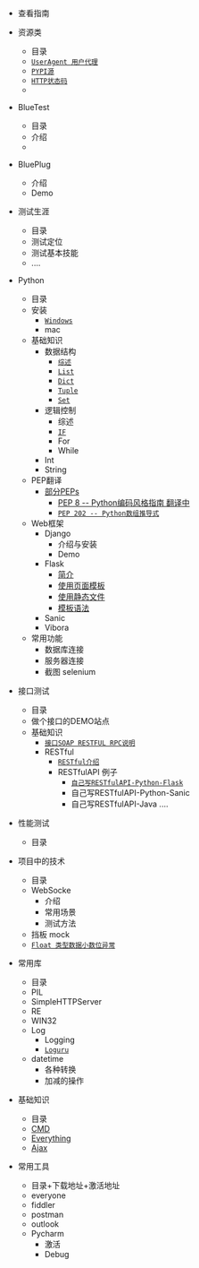 + 查看指南

+ 资源类
    + 目录
    + [``UserAgent 用户代理``](https://github.com/liufeng3486/Documents/blob/master/HTTP/UserAgent.md)
    + [``PYPI源``](https://github.com/liufeng3486/Documents/blob/master/Python/%E8%B5%84%E6%BA%90/PYPI/PYPI%E6%9B%B4%E6%94%B9%E6%BA%90.md)
    + [``HTTP状态码``](https://github.com/liufeng3486/Documents/blob/master/HTTP/%E7%8A%B6%E6%80%81%E7%A0%81.md)
    +  
+ BlueTest
    + 目录
    + 介绍
    +
+ BluePlug
    + 介绍
    + Demo
+ 测试生涯
    + 目录
    + 测试定位
    + 测试基本技能
    + ....
+ Python
    + 目录
    +  安装 
        + [``Windows``](https://github.com/liufeng3486/Documents/blob/master/Python/python%E5%9F%BA%E7%A1%80/python%E5%AE%89%E8%A3%85.md)
        +  mac
    +  基础知识    
        + 数据结构
            + [``综述``](https://github.com/liufeng3486/Documents/blob/master/Python/python%E5%9F%BA%E7%A1%80/%E6%95%B0%E6%8D%AE%E7%BB%93%E6%9E%84/%E7%BB%BC%E8%BF%B0.md)
            + [``List``](https://github.com/liufeng3486/Documents/blob/master/Python/python%E5%9F%BA%E7%A1%80/%E6%95%B0%E6%8D%AE%E7%BB%93%E6%9E%84/List.md)
            + [``Dict``](https://github.com/liufeng3486/Documents/blob/master/Python/python%E5%9F%BA%E7%A1%80/%E6%95%B0%E6%8D%AE%E7%BB%93%E6%9E%84/Dict.md)
            + [``Tuple``](https://github.com/liufeng3486/Documents/blob/master/Python/python%E5%9F%BA%E7%A1%80/%E6%95%B0%E6%8D%AE%E7%BB%93%E6%9E%84/Tuple.md)
            + [``Set``](https://github.com/liufeng3486/Documents/blob/master/Python/python%E5%9F%BA%E7%A1%80/%E6%95%B0%E6%8D%AE%E7%BB%93%E6%9E%84/Set.md)
        + 逻辑控制
            + 综述
            + [``IF``](https://github.com/liufeng3486/Documents/blob/master/Python/python%E5%9F%BA%E7%A1%80/%E9%80%BB%E8%BE%91%E6%8E%A7%E5%88%B6/IF.md)
            + For
            + While
        + Int
        + String
    + PEP翻译
        + [部分PEPs](https://github.com/liufeng3486/Documents/blob/master/Python/PEPs/%E9%83%A8%E5%88%86PEPs.md)
            + [PEP 8 -- Python编码风格指南  翻译中](https://github.com/liufeng3486/Documents/blob/master/Python/PEPs/P/Python%E7%BC%96%E7%A0%81%E9%A3%8E%E6%A0%BC%E6%8C%87%E5%8D%97.md)
            + [``PEP 202 -- Python数组推导式``](https://github.com/liufeng3486/Documents/blob/master/Python/PEPs/SF/Python%E6%95%B0%E7%BB%84%E6%8E%A8%E5%AF%BC%E5%BC%8F.md)
    +  Web框架
        + Django
            + 介绍与安装
            + Demo
        + Flask
            + [简介](https://github.com/liufeng3486/Documents/blob/master/Python/Web%E6%A1%86%E6%9E%B6/Flask/%E7%AE%80%E4%BB%8B.md)
            + [使用页面模板](https://github.com/liufeng3486/Documents/blob/master/Python/Web%E6%A1%86%E6%9E%B6/Flask/%E4%BD%BF%E7%94%A8%E9%A1%B5%E9%9D%A2%E6%A8%A1%E6%9D%BF.md)
            + [使用静态文件](https://github.com/liufeng3486/Documents/blob/master/Python/Web%E6%A1%86%E6%9E%B6/Flask/%E4%BD%BF%E7%94%A8%E9%9D%99%E6%80%81%E6%96%87%E4%BB%B6.md)
            + [模板语法](https://github.com/liufeng3486/Documents/blob/master/Python/Web%E6%A1%86%E6%9E%B6/Flask/%E6%A8%A1%E6%9D%BF%E8%AF%AD%E6%B3%95.md)
        + Sanic
        + Vibora
    +  常用功能
        + 数据库连接
        + 服务器连接
        + 截图 selenium
+ 接口测试
    + 目录
    + 做个接口的DEMO站点
    + 基础知识
        + [``接口SOAP RESTFUL RPC说明``](https://github.com/liufeng3486/Documents/blob/master/%E6%8E%A5%E5%8F%A3%E6%B5%8B%E8%AF%95/%E5%9F%BA%E7%A1%80%E7%9F%A5%E8%AF%86%E4%BB%8B%E7%BB%8D/%E6%8E%A5%E5%8F%A3SOAP%20RESTFUL%20RPC%E8%AF%B4%E6%98%8E.md)
        + RESTful 
            + [``RESTful介绍``](https://github.com/liufeng3486/Documents/blob/master/%E6%8E%A5%E5%8F%A3%E6%B5%8B%E8%AF%95/%E5%9F%BA%E7%A1%80%E7%9F%A5%E8%AF%86%E4%BB%8B%E7%BB%8D/RestfulAPI.md)
            + RESTfulAPI 例子
                + [``自己写RESTfulAPI-Python-Flask``](https://github.com/liufeng3486/Documents/blob/master/%E6%8E%A5%E5%8F%A3%E6%B5%8B%E8%AF%95/%E5%9F%BA%E7%A1%80%E7%9F%A5%E8%AF%86%E4%BB%8B%E7%BB%8D/%E8%87%AA%E5%B7%B1%E5%86%99RESTfulAPI-Python.md)
                + 自己写RESTfulAPI-Python-Sanic
                + 自己写RESTfulAPI-Java
                ....
+ 性能测试
    + 目录
+ 项目中的技术
    + 目录
    + WebSocke
        + 介绍
        + 常用场景
        + 测试方法
    + 挡板 mock
    + [``Float 类型数据小数位异常``](https://github.com/liufeng3486/Documents/blob/master/%E7%9F%A5%E8%AF%86%E7%82%B9/%E6%B5%AE%E7%82%B9%E6%95%B0%E4%B8%8E%E4%BA%8C%E8%BF%9B%E5%88%B6.md)
+ 常用库
    + 目录
    + PIL
    + SimpleHTTPServer 
    + RE
    + WIN32
    + Log
        + Logging
        + [``Loguru``](https://github.com/liufeng3486/Documents/blob/master/Python/%E5%B8%B8%E7%94%A8%E5%BA%93/loguru.md)
    + datetime
        + 各种转换
        + 加减的操作
+ 基础知识
    + 目录
    +  [CMD](http://cmd)
    +  [Everything](http://everything)
    +  [Ajax](http://)
+ 常用工具
    + 目录+下载地址+激活地址
    +  everyone
    +  fiddler
    + postman
    + outlook
    + Pycharm
        + 激活
        +  Debug
